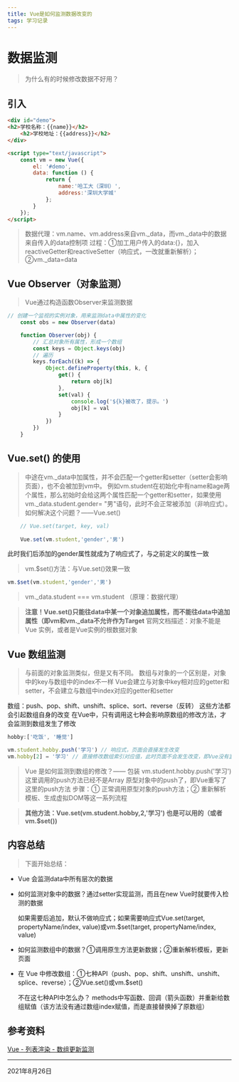 ```yaml
---
title: Vue是如何监测数据改变的
tags: 学习记录
---
```


# 数据监测 

> 为什么有的时候修改数据不好用？

## 引入
```html
<div id="demo">
<h2>学校名称：{{name}}</h2>
    <h2>学校地址：{{address}}</h2>
</div>

<script type="text/javascript">
    const vm = new Vue({
        el: '#demo',
        data: function () {
            return {
                name:'哈工大（深圳）',
                address:'深圳大学城'
            };
        }
    });
</script>
```
> 数据代理：vm.name、vm.address来自vm._data，而vm._data中的数据来自传入的data控制项
> 过程：①加工用户传入的data:{}，加入reactiveGetter和reactiveSetter（响应式，一改就重新解析）； ②vm._data=data   

## Vue Observer（对象监测）
> Vue通过构造函数Observer来监测数据

```javascript
// 创建一个监视的实例对象，用来监测data中属性的变化
    const obs = new Observer(data)

    function Observer(obj) {
        // 汇总对象所有属性，形成一个数组
        const keys = Object.keys(obj)
        // 遍历
        keys.forEach((k) => {
            Object.defineProperty(this, k, {
                get() {
                    return obj[k]
                },
                set(val) {
                	console.log('${k}被改了，提示。')
                    obj[k] = val
                }  
            })
        })
    }

```

## Vue.set() 的使用
> 中途在vm._data中加属性，并不会匹配一个getter和setter（setter会影响页面），也不会被加到vm中。
> 例如vm.student在初始化中有name和age两个属性，那么初始时会给这两个属性匹配一个getter和setter，如果使用vm._data.student.gender= "男"语句，此时不会正常被添加（非响应式）。
> 如何解决这个问题？——Vue.set()

```javascript
	// Vue.set(target, key, val)
	
	Vue.set(vm.student,'gender','男')
```
此时我们后添加的gender属性就成为了响应式了，与之前定义的属性一致

> vm.$set()方法：与Vue.set()效果一致

```javascript
vm.$set(vm.student,'gender','男')
```

> vm._data.student === vm.student （原理：数据代理）

> **注意！Vue.set()只能往data中某一个对象追加属性，而不能往data中追加属性（即vm和vm._data不允许作为Target**
> 官网文档描述：对象不能是 Vue 实例，或者是Vue实例的根数据对象

## Vue 数组监测
> 与前面的对象监测类似，但是又有不同。
> 数组与对象的一个区别是，对象中的key与数组中的index不一样
> Vue会建立与对象中key相对应的getter和setter，不会建立与数组中index对应的getter和setter

数组：push、pop、shift、unshift、splice、sort、reverse（反转）
这些方法都会引起数组自身的改变
在Vue中，只有调用这七种会影响原数组的修改方法，才会监测到数组发生了修改

```javascript
hobby:['吃饭', '睡觉']

vm.student.hobby.push('学习') // 响应式，页面会直接发生改变
vm.hobby[2] = '学习' // 直接修改数组索引对应值，此时页面不会发生改变，即Vue没有监测到数组的修改
```

> Vue 是如何监测到数组的修改？—— 包装
> vm.student.hobby.push('学习') 这里调用的push方法已经不是Array 原型对象中的push了，即Vue重写了这里的push方法
> 步骤：① 正常调用原型对象的push方法；② 重新解析模板、生成虚拟DOM等这一系列流程

> **其他方法：Vue.set(vm.student.hobby,2,'学习') 也是可以用的（或者vm.$set())**

## 内容总结
> 下面开始总结：

- Vue 会监测data中所有层次的数据

- 如何监测对象中的数据？通过setter实现监测，而且在new Vue时就要传入检测的数据

  如果需要后追加，默认不做响应式；如果需要响应式Vue.set(target, propertyName/index, value)或vm.$set(target, propertyName/index, value)

- 如何监测数组中的数据？①调用原生方法更新数据；②重新解析模板，更新页面

- 在 Vue 中修改数组：①七种API（push、pop、shift、unshift、unshift、splice、reverse）；②Vue.set()或vm.$set()

  不在这七种API中怎么办？ methods中写函数、回调（箭头函数）并重新给数组赋值（该方法没有通过数组index赋值，而是直接替换掉了原数组）

## 参考资料
[Vue - 列表渲染 - 数组更新监测](https://cn.vuejs.org/v2/guide/list.html#%E6%95%B0%E7%BB%84%E6%9B%B4%E6%96%B0%E6%A3%80%E6%B5%8B)


<!--more--> 

---

2021年8月26日

